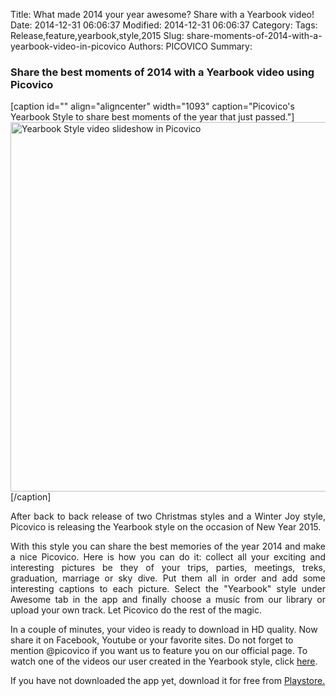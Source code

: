 
Title: What made 2014 your year awesome? Share with a Yearbook video!
Date: 2014-12-31 06:06:37
Modified: 2014-12-31 06:06:37
Category: 
Tags: Release,feature,yearbook,style,2015
Slug: share-moments-of-2014-with-a-yearbook-video-in-picovico
Authors: PICOVICO
Summary: 


<h3>Share the best moments of 2014 with a Yearbook video using Picovico</h3>
[caption id="" align="aligncenter" width="1093" caption="Picovico&#39;s Yearbook Style to share best moments of the year that just passed."]<img title="Picovico's Yearbook Style to share your best moments of the year that just passed. " src="http://www.picovico.com/blog/wp-content/uploads/2014/12/Yearbook-Screenshot.jpg" alt="Yearbook Style video slideshow in Picovico" width="1093" height="591" />[/caption]
<p style="text-align: justify;">After back to back release of two Christmas styles and a Winter Joy style, Picovico is releasing the Yearbook style on the occasion of New Year 2015.</p>
<p style="text-align: justify;">With this style you can share the best memories of the year 2014 and make a nice Picovico. Here is how you can do it: collect all your exciting and interesting pictures be they of your trips, parties, meetings, treks, graduation, marriage or sky dive. Put them all in order and add some interesting captions to each picture. Select the "Yearbook" style under Awesome tab in the app and finally choose a music from our library or upload your own track. Let Picovico do the rest of the magic.</p>
In a couple of minutes, your video is ready to download in HD quality. Now share it on Facebook, Youtube or your favorite sites. Do not forget to mention @picovico if you want us to feature you on our official page. To watch one of the videos our user created in the Yearbook style, click <a href="https://www.facebook.com/video.php?v=10155002915765596" target="_blank">here</a>.

If you have not downloaded the app yet, download it for free from <a href="http://goo.gl/gNiQDo" target="_blank">Playstore.</a>